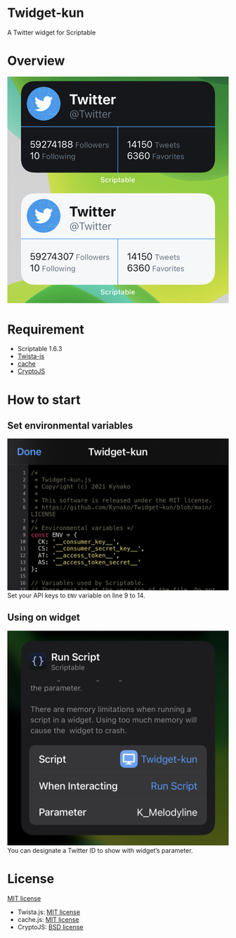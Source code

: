 # Twidget-kun
A Twitter widget for Scriptable

# Overview
![Image](assets/IMG_1.jpg)

# Requirement
- Scriptable 1.6.3
- [Twista-js](https://github.com/Kynako/Twista-js)
- [cache](https://github.com/evandcoleman/scriptable/blob/main/scripts/cache.js)
- [CryptoJS](https://cryptojs.gitbook.io/docs/)

# How to start
## Set environmental variables
![Image](assets/IMG_2.jpg)
Set your API keys to `ENV` variable on line 9 to 14.

## Using on widget
![Image](assets/IMG_3.jpg)
You can designate a Twitter ID to show with widget’s parameter.

# License
[MIT license](LICENSE)
- Twista.js: [MIT license](https://github.com/Kynako/Twista-js/blob/main/LICENSE)
- cache.js: [MIT license](https://github.com/mvan231/Scriptable/blob/main/LICENSE)
- CryptoJS: [BSD license](https://code.google.com/archive/p/crypto-js/wikis/License.wiki)
